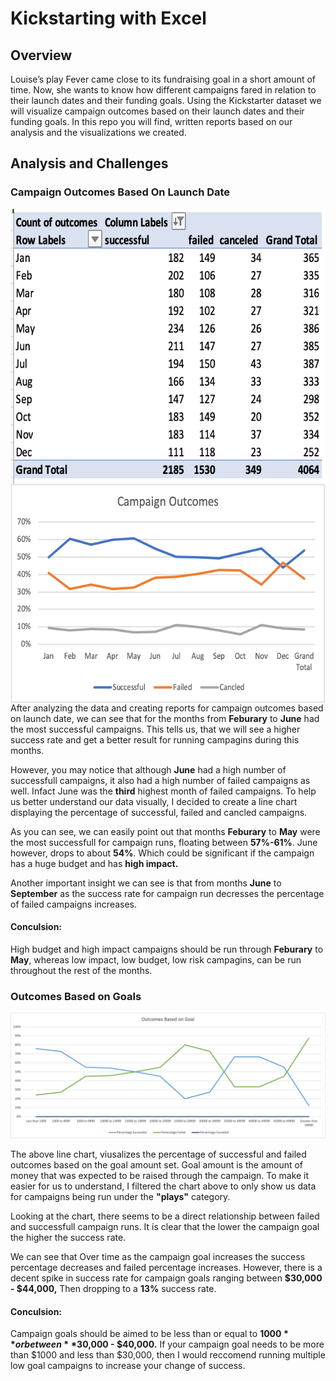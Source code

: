 # Kickstarting with Excel

## Overview
Louise’s play Fever came close to its fundraising goal in a short amount of time. Now, she wants to know how different campaigns fared in relation to their launch dates and their funding goals. Using the Kickstarter dataset we will visualize campaign outcomes based on their launch dates and their funding goals. In this repo you will find, written reports based on our analysis and the visualizations we created.

## Analysis and Challenges

### **Campaign Outcomes Based On Launch Date**

<img align="left" src="/resources/CampaginOutcomes-Data.png" alt="Launch Date Outcomes" width="580" height="440">
<img align="left" src="/resources/PercentageSuccess.png" alt="Launch Date Outcomes" width="580" height="350">

After analyzing the data and creating reports for campaign outcomes based on launch date, we can see that for the months from **Feburary** to **June** had the most successful campaigns. This tells us, that we will see a higher success rate and get a better result for running campagins during this months. 


However, you may notice that although **June** had a high number of successfull campaigns, it also had a high number of failed campaigns as well. Infact June was the **third** highest month of failed campaigns. To help us better understand our data visually, I decided to create a line chart displaying the percentage of successful, failed and cancled campaigns. 

As you can see, we can easily point out that months **Feburary** to **May** were the most successfull for campaign runs, floating between **57%-61%**. June however, drops to about **54%**. Which could be significant if the campaign has a huge budget and has **high impact.** 

Another important insight we can see is that from months **June** to **September** as the success rate for campaign run decresses the percentage of failed campaigns increases.

#### **Conculsion**: 
High budget and high impact campaigns should be run through **Feburary** to **May**, whereas low impact, low budget, low risk campagins, can be run throughout the rest of the months.  

### **Outcomes Based on Goals**

<img src="/resources/Outcomes_vs_Goals.png" alt="Launch Date Outcomes">

The above line chart, viusalizes the percentage of successful and failed outcomes based on the goal amount set. Goal amount is the amount of money that was expected to be raised through the campaign. To make it easier for us to understand, I filtered the chart above to only show us data for campaigns being run under the **"plays"** category. 


Looking at the chart, there seems to be a direct relationship between failed and successfull campaign runs. It is clear that the lower the campaign goal the higher the success rate. 

We can see that Over time as the campaign goal increases the success percentage decreases and failed percentage increases. However, there is a decent spike in success rate for campaign goals ranging between **$30,000 - $44,000,** Then dropping to a **13%** success rate. 

#### **Conculsion**: 
Campaign goals should be aimed to be less than or equal to **$1000** or between **$30,000 - $40,000.** If your campaign goal needs to be more than $1000 and less than $30,000, then I would reccomend running multiple low goal campaigns to increase your change of success. 












